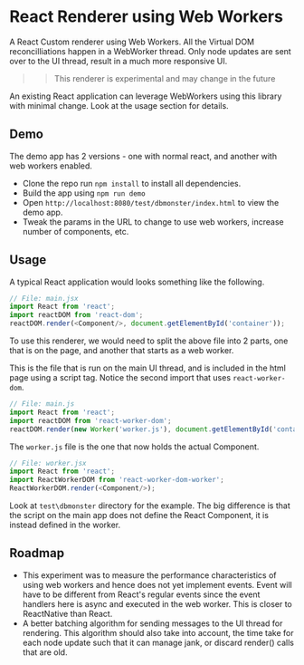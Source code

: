 # React Renderer using Web Workers

A React Custom renderer using Web Workers. All the Virtual DOM reconcilliations happen in a WebWorker thread. Only node updates are sent over to the UI thread, result in a much more responsive UI.  

>> This renderer is experimental and may change in the future

An existing React application can leverage WebWorkers using this library with minimal change. Look at the usage section for details. 

## Demo
The demo app has 2 versions - one with normal react, and another with web workers enabled. 
- Clone the repo run `npm install` to install all dependencies.
- Build the app using `npm run demo`
- Open `http://localhost:8080/test/dbmonster/index.html` to view the demo app.
- Tweak the params in the URL to change to use web workers, increase number of components, etc. 

## Usage

A typical React application would looks something like the following.

```js
// File: main.jsx
import React from 'react';
import reactDOM from 'react-dom';
reactDOM.render(<Component/>, document.getElementById('container'));
```

To use this renderer, we would need to split the above file into 2 parts, one that is on the page, and another that starts as a web worker. 

This is the file that is run on the main UI thread, and is included in the html page using a script tag. Notice the second import that uses `react-worker-dom`. 

```js
// File: main.js
import React from 'react';
import reactDOM from 'react-worker-dom';
reactDOM.render(new Worker('worker.js'), document.getElementById('container'));
```

The `worker.js` file is the one that now holds the actual Component. 

```js
// File: worker.jsx
import React from 'react';
import ReactWorkerDOM from 'react-worker-dom-worker';
ReactWorkerDOM.render(<Component/>);
```

Look at `test\dbmonster` directory for the example. The big difference is that the script on the main app does not define the React Component, it is instead defined in the worker. 

## Roadmap
- This experiment was to measure the performance characteristics of using web workers and hence does not yet implement events. Event will have to be different from React's regular events since the event handlers here is async and executed in the web worker. This is closer to ReactNative than React.   
- A better batching algorithm for sending messages to the UI thread for rendering. This algorithm should also take into account, the time take for each node update such that it can manage jank, or discard render() calls that are old. 
